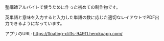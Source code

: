 塾講師アルバイトで使うために作った初めての制作物です。

英単語と意味を入力すると入力した単語の数に応じた適切なレイアウトでPDF出力できるようになっています。

アプリのURL: https://floating-cliffs-94911.herokuapp.com/
